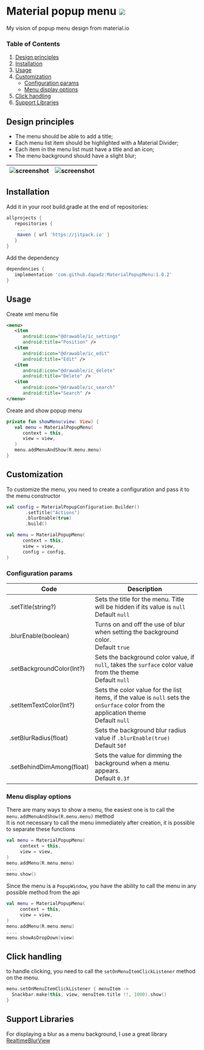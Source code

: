 # Material popup menu [![](https://jitpack.io/v/tompadz/MaterialPopupMenu.svg)](https://jitpack.io/#tompadz/MaterialPopupMenu)

My vision of popup menu design from material.io <br>

### Table of Contents

1. [Design principles](https://github.com/tompadz/MaterialPopupMenu#design-principles)
2. [Installation](https://github.com/tompadz/MaterialPopupMenu#installation)
3. [Usage](https://github.com/tompadz/MaterialPopupMenu#usage)
4. [Customization](https://github.com/tompadz/MaterialPopupMenu#customization)
	- [Configuration params](https://github.com/tompadz/MaterialPopupMenu#configuration-params)
	- [Menu display options](https://github.com/tompadz/MaterialPopupMenu#menu-display-options)
5. [Click handling](https://github.com/tompadz/MaterialPopupMenu#click-handling)
6. [Support Libraries](https://github.com/tompadz/MaterialPopupMenu#support-libraries)





## Design principles

- The menu should be able to add a title;
- Each menu list item should be highlighted with a Material Divider;
- Each item in the menu list must have a title and an icon;
- The menu background should have a slight blur;

|![screenshot](https://github.com/tompadz/MaterialPopupMenu/blob/master/img/preview2.jpeg?raw=true)|![screenshot](https://github.com/tompadz/MaterialPopupMenu/blob/master/img/preview2.gif?raw=true)|
|--|--|

## Installation

Add it in your root build.gradle at the end of repositories:

```gradle	
allprojects {
   repositories {
   	...
	maven { url 'https://jitpack.io' }
   }
}
```

Add the dependency

```gradle
dependencies {
   implementation 'com.github.dapadz:MaterialPopupMenu:1.0.2'
}
```

## Usage

Create xml menu file

```xml
<menu>
   <item
      android:icon="@drawable/ic_settings"
      android:title="Position" />
   <item
      android:icon="@drawable/ic_edit"
      android:title="Edit" />
   <item
      android:icon="@drawable/ic_delete"
      android:title="Delete" />
   <item
      android:icon="@drawable/ic_search"
      android:title="Search" />
</menu>
```

Create and show popup menu

```kotlin
private fun showMenu(view: View) {
   val menu = MaterialPopupMenu(
      context = this,
      view = view,
   )
   menu.addMenuAndShow(R.menu.menu)
}
```

## Customization

To customize the menu, you need to create a configuration and pass it to the menu constructor

```kotlin
val config = MaterialPopupConfiguration.Builder()
       .setTitle("Actions")
       .blurEnable(true)
       .build()

val menu = MaterialPopupMenu(
      context = this,
      view = view,
      config = config,
)
```

### Configuration params

| Code                      | Description                                                                                                                                |
|---------------------------|--------------------------------------------------------------------------------------------------------------------------------------------|
| .setTitle(string?)        | Sets the title for the menu. Title will be hidden if its value is `null` <br> Default `null`                                               |
| .blurEnable(boolean)      | Turns on and off the use of blur when setting the background color. <br> Default `true`                                                    |
| .setBackgroundColor(Int?) | Sets the background color value, if `null`, takes the `surface` color value from the theme <br> Default `null`                             |
| .setItemTextColor(Int?)   | Sets the color value for the list items, if the value is `null` sets the `onSurface` color from the application theme <br> Default `null`  |
| .setBlurRadius(float)     | Sets the background blur radius value if `.blurEnable(true)` <br> Default `50f`                                                            |
| .setBehindDimAmong(float) | Sets the value for dimming the background when a menu appears. <br> Default `0.3f`                                                         |


### Menu display options

There are many ways to show a menu, the easiest one is to call the `menu.addMenuAndShow(R.menu.menu)` method <br>
It is not necessary to call the menu immediately after creation, it is possible to separate these functions

```kotlin
val menu = MaterialPopupMenu(
     context = this,
     view = view,
)
menu.addMenu(R.menu.menu)
....
menu.show()
```

Since the menu is a `PopupWindow`, you have the ability to call the menu in any possible method from the api

```kotlin
val menu = MaterialPopupMenu(
     context = this,
     view = view,
)
menu.addMenu(R.menu.menu)
....
menu.showAsDropDown(view)
```

## Click handling

to handle clicking, you need to call the `setOnMenuItemClickListener` method on the menu. 

```kotlin
menu.setOnMenuItemClickListener { menuItem ->
  Snackbar.make(this, view, menuItem.title !!, 1000).show()
}
```

## Support Libraries

For displaying a blur as a menu background, I use a great library [RealtimeBlurView](https://github.com/mmin18/RealtimeBlurView)
